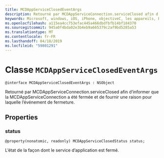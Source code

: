```yaml
---
title: MCDAppServiceClosedEventArgs
description: Retourné par MCDAppServiceConnection.serviceClosed afin d’informer que la MCDAppServiceConnection a été fermée et de fournir une raison pour laquelle l’événement de fermeture.
keywords: Microsoft, windows, iOS, iPhone, objectiveC, les appareils, Project Rome connectés
ms.openlocfilehash: a115ea4cc753efac445a466dbdfbfb14bf184370
ms.sourcegitcommit: 945a0f4bda02e3b4eb9a665379c2af9bd5285a53
ms.translationtype: MT
ms.contentlocale: fr-FR
ms.lasthandoff: 04/18/2019
ms.locfileid: "59801291"
---
```

# <a name="class-mcdappserviceclosedeventargs"></a>Classe `MCDAppServiceClosedEventArgs` 

```
@interface MCDAppServiceClosedEventArgs : NSObject
```  

Retourné par MCDAppServiceConnection.serviceClosed afin d’informer que la MCDAppServiceConnection a été fermée et de fournir une raison pour laquelle l’événement de fermeture.

## <a name="properties"></a>Properties

### <a name="status"></a>status
`@property(nonatomic, readonly) MCDAppServiceClosedStatus status;`

L’état de la façon dont le service d’application est fermé.